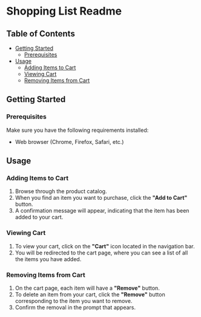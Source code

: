 # Shopping List Readme

## Table of Contents

- [Getting Started](#getting-started)
  - [Prerequisites](#prerequisites)
- [Usage](#usage)
  - [Adding Items to Cart](#adding-items-to-cart)
  - [Viewing Cart](#viewing-cart)
  - [Removing Items from Cart](#removing-items-from-cart)

## Getting Started

### Prerequisites

Make sure you have the following requirements installed:

- Web browser (Chrome, Firefox, Safari, etc.)

## Usage

### Adding Items to Cart

1. Browse through the product catalog.
2. When you find an item you want to purchase, click the **"Add to Cart"** button.
3. A confirmation message will appear, indicating that the item has been added to your cart.

### Viewing Cart

1. To view your cart, click on the **"Cart"** icon located in the navigation bar.
2. You will be redirected to the cart page, where you can see a list of all the items you have added.

### Removing Items from Cart

1. On the cart page, each item will have a **"Remove"** button.
2. To delete an item from your cart, click the **"Remove"** button corresponding to the item you want to remove.
3. Confirm the removal in the prompt that appears.
